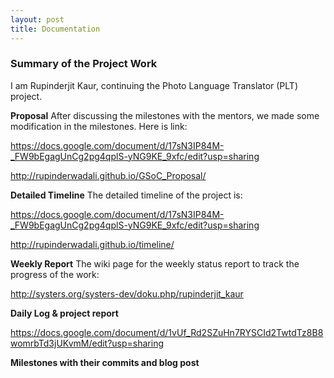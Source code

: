 ```yaml
---
layout: post
title: Documentation
---
```


### Summary of the Project Work ###

I am Rupinderjit Kaur, continuing the Photo Language Translator (PLT) project. 

**Proposal** After discussing the milestones with the mentors, we made some modification in the milestones. Here is link:

https://docs.google.com/document/d/17sN3IP84M-_FW9bEgagUnCg2pg4qplS-yNG9KE_9xfc/edit?usp=sharing

http://rupinderwadali.github.io/GSoC_Proposal/

**Detailed Timeline** The detailed timeline of the project is:

https://docs.google.com/document/d/17sN3IP84M-_FW9bEgagUnCg2pg4qplS-yNG9KE_9xfc/edit?usp=sharing

http://rupinderwadali.github.io/timeline/

**Weekly Report** The wiki page for the weekly status report to track the progress of the work:

http://systers.org/systers-dev/doku.php/rupinderjit_kaur

**Daily Log & project report**

https://docs.google.com/document/d/1vUf_Rd2SZuHn7RYSCId2TwtdTz8B8womrbTd3jUKvmM/edit?usp=sharing

**Milestones with their commits and blog post**

